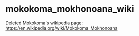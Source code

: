 # mokokoma_mokhonoana_wiki
Deleted Mokokoma's wikipedia page: https://en.wikipedia.org/wiki/Mokokoma_Mokhonoana
